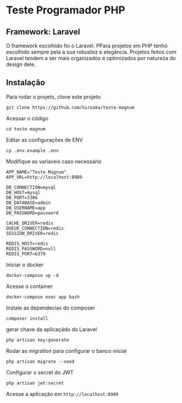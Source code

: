 # Teste Programador PHP

## Framework: Laravel

O framework escolhido foi o Laravel. PPara projetos em PHP tenho escolhido sempre pela a sua robustez e elegância. Projetos feitos com Laravel tendem a ser mais organizados e optimizados por natureza do design dele.

## Instalação

Para rodar o projeto, clone este projeto

```
git clone https://github.com/hiroaka/teste-magnum
```

Acessar o código
```
cd teste-magnum
```

Editar as configurações de ENV

```
cp .env.example .env
```

Modifique as variaveis caso necessário

```
APP_NAME="Teste Magnum"
APP_URL=http://localhost:8989

DB_CONNECTION=mysql
DB_HOST=mysql
DB_PORT=3306
DB_DATABASE=admin
DB_USERNAME=app
DB_PASSWORD=password

CACHE_DRIVER=redis
QUEUE_CONNECTION=redis
SESSION_DRIVER=redis

REDIS_HOST=redis
REDIS_PASSWORD=null
REDIS_PORT=6379
```


Iniciar o docker
```
docker-compose up -d
```

Acesse o container

```
docker-compose exec app bash
```

Instale as dependecias do composer
```
composer install
```

gerar chave da aplicaçãdo do Laravel
```
php artisan key:generate
```

Rodar as migration para configurar o banco inicial
```
php artisan migrate --seed
```

Configurar o secret do JWT
```
php artisan jwt:secret
```
Acesse a aplicação em `http://localhost:8989`